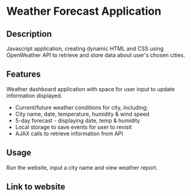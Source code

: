 # Weather Forecast Application

## Description
Javascript application, creating dynamic HTML and CSS using OpenWeather API to retrieve and store data about user's chosen cities.

## Features
Weather dashboard application with space for user input to update information displayed.
- Current/future weather conditions for city, including;
- City name, date, temperature, humidity & wind speed
- 5-day forecast - displaying date, temp & humidity
- Local storage to save events for user to revisit
- AJAX calls to retrieve information from API 

## Usage
Run the website, input a city name and view weather report.

## Link to website

